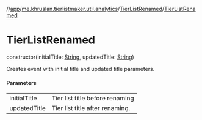 //[app](../../../index.md)/[me.khruslan.tierlistmaker.util.analytics](../index.md)/[TierListRenamed](index.md)/[TierListRenamed](-tier-list-renamed.md)

# TierListRenamed

constructor(initialTitle: [String](https://kotlinlang.org/api/latest/jvm/stdlib/kotlin/-string/index.html), updatedTitle: [String](https://kotlinlang.org/api/latest/jvm/stdlib/kotlin/-string/index.html))

Creates event with initial title and updated title parameters.

#### Parameters

| | |
|---|---|
| initialTitle | Tier list title before renaming |
| updatedTitle | Tier list title after renaming. |
